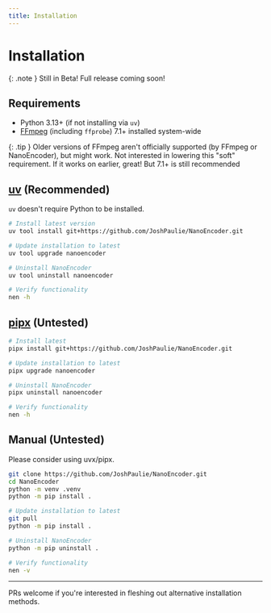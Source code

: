 ```yaml
---
title: Installation
---
```

# Installation
{: .note }
Still in Beta! Full release coming soon!

## Requirements
- Python 3.13+ (if not installing via `uv`)
- [FFmpeg](https://www.ffmpeg.org/download.html) (including `ffprobe`) 7.1+ installed system-wide

{: .tip }
Older versions of FFmpeg aren't officially supported (by FFmpeg or NanoEncoder), but might work. Not interested in lowering this "soft" requirement. If it works on earlier, great! But 7.1+ is still recommended

## [uv](https://docs.astral.sh/uv/getting-started/installation/) (Recommended)
`uv` doesn't require Python to be installed.

```bash
# Install latest version
uv tool install git+https://github.com/JoshPaulie/NanoEncoder.git

# Update installation to latest
uv tool upgrade nanoencoder

# Uninstall NanoEncoder
uv tool uninstall nanoencoder

# Verify functionality
nen -h
```

## [pipx](https://pipx.pypa.io/stable/installation/) (Untested)
```bash
# Install latest
pipx install git+https://github.com/JoshPaulie/NanoEncoder.git

# Update installation to latest
pipx upgrade nanoencoder

# Uninstall NanoEncoder
pipx uninstall nanoencoder

# Verify functionality
nen -h
```

## Manual (Untested)
Please consider using uvx/pipx.

```bash
git clone https://github.com/JoshPaulie/NanoEncoder.git
cd NanoEncoder
python -m venv .venv
python -m pip install .

# Update installation to latest
git pull
python -m pip install .

# Uninstall NanoEncoder
python -m pip uninstall .

# Verify functionality
nen -v
```

---
PRs welcome if you're interested in fleshing out alternative installation methods.
